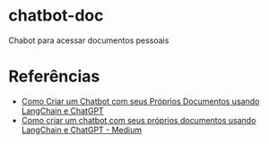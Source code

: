 # chatbot-doc
Chabot para acessar documentos pessoais

# Referências
* [Como Criar um Chatbot com seus Próprios Documentos usando LangChain e ChatGPT](https://www.dp6.com.br/blogdp6/como-criar-um-chatbot-com-seus-proprios-documentos-usando-langchain-e-chatgpt)
* [Como criar um chatbot com seus próprios documentos usando LangChain e ChatGPT - Medium](https://blog.dp6.com.br/como-criar-um-chatbot-com-seus-pr%C3%B3prios-documentos-usando-langchain-e-chatgpt-6c4dcc69a50e)
